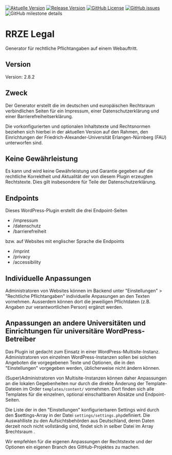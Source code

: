 [![Aktuelle Version](https://img.shields.io/github/package-json/v/rrze-webteam/rrze-legal/main?label=Version)](https://github.com/RRZE-Webteam/rrze-legal) [![Release Version](https://img.shields.io/github/v/release/rrze-webteam/rrze-legal?label=Release+Version)](https://github.com/rrze-webteam/rrze-legal/releases/) [![GitHub License](https://img.shields.io/github/license/rrze-webteam/rrze-legal)](https://github.com/RRZE-Webteam/rrze-legal) [![GitHub issues](https://img.shields.io/github/issues/RRZE-Webteam/rrze-legal)](https://github.com/RRZE-Webteam/rrze-legal/issues)
![GitHub milestone details](https://img.shields.io/github/milestones/progress-percent/RRZE-Webteam/RRZE-legal/3)

# RRZE Legal 

Generator für rechtliche Pflichtangaben auf einem Webauftritt.

## Version

Version: 2.8.2


## Zweck 

Der Generator erstellt die im deutschen und europäischen Rechtsraum verbindlichen Seiten für ein Impressum, einer Datenschutzerklärung und einer Barrierefreiheitserklärung.

Die vorkonfigurierten und optionalen Inhaltstexte und Rechtsnormen beziehen sich hierbei in der aktuellen Version auf den Rahmen, den Einrichtungen der Friedrich-Alexander-Universität Erlangen-Nürnberg (FAU) unterworfen sind.


## Keine Gewährleistung

Es kann und wird keine Gewährleistung und Garantie gegeben auf die rechtliche Korrektheit 
und Aktualität der von diesem Plugin erzeugten Rechtstexte.
Dies gilt insbesondere für Teile der Datenschutzerklärung.


## Endpoints

Dieses WordPress-Plugin erstellt die drei Endpoint-Seiten
- /impressum
- /datenschutz 
- /barrierefreiheit
 
bzw. auf Websites mit englischer Sprache die Endpoints
-  /imprint
-  /privacy
-  /accessibility


## Individuelle Anpassungen

Administratoren von Websites können im Backend unter "Einstellungen" &gt; "Rechtliche Pflichtangaben" individuelle Anpasungen an den Texten vornehmen.
Ausserdem können dort die jeweiligen Pflichtdaten (z.B. Angaben zur verantwortlichen Person) ergänzt werden.


## Anpassungen an andere Universitäten und Einrichtungen für universitäre WordPress-Betreiber

Das Plugin ist gedacht zum Einsatz in einer WordPress-Multisite-Instanz. 
Administratoren von einzelnen WordPress-Instanzen sollen bei solchen Angeboten die vorgegebenen Texte und Optionen, die in den "Einstellungen" vorgegeben werden, üblicherweise nicht ändern können.

(Super)Administratoren von Multisite-Instanzen können daher Anpassungen an die lokalen Gegebenheiten nur durch die direkte Änderung der Template-Dateien im Order ```templates/content/``` vornehmen.
Dort finden sich alle Templates für die einzelnen, optional einschaltbaren Absätze und Endpoint-Seiten.

Die Liste der in den "Einstellungen" konfigurierbaren Settings wird durch den $settings-Array in der Datei ```settings/settings.php```definiert. 
Die Auswahlliste zu den Aufsichtsbehörden aus Deutschland, deren Daten derzeit noch nicht vollständig sind, findet sich in selber Datei im Array $rechtsraum .

Wir empfehlen für die eigenen Anpassungen der Rechtstexte und der Optionen ein eigenen Branch des GitHub-Projektes zu machen.
